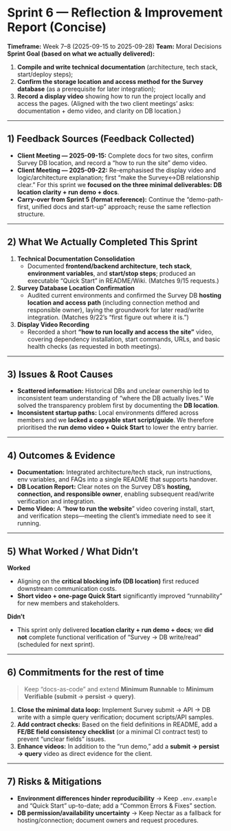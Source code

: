 # Sprint 6 — Reflection & Improvement Report (Concise)

**Timeframe:** Week 7–8 (2025-09-15 to 2025-09-28)
 **Team:** Moral Decisions
 **Sprint Goal (based on what we actually delivered):**

1. **Compile and write technical documentation** (architecture, tech stack, start/deploy steps);
2. **Confirm the storage location and access method for the Survey database** (as a prerequisite for later integration);
3. **Record a display video** showing how to run the project locally and access the pages. (Aligned with the two client meetings’ asks: documentation + demo video, and clarity on DB location.)

------

## 1) Feedback Sources (Feedback Collected)

- **Client Meeting — 2025-09-15:** Complete docs for two sites, confirm Survey DB location, and record a “how to run the site” demo video.
- **Client Meeting — 2025-09-22:** Re-emphasised the display video and logic/architecture explanation; first “make the Survey↔DB relationship clear.” For this sprint we **focused on the three minimal deliverables: DB location clarity + run demo + docs**.
- **Carry-over from Sprint 5 (format reference):** Continue the “demo-path-first, unified docs and start-up” approach; reuse the same reflection structure.

------

## 2) What We Actually Completed This Sprint

1. **Technical Documentation Consolidation**
   - Documented **frontend/backend architecture**, **tech stack**, **environment variables**, and **start/stop steps**; produced an executable “Quick Start” in README/Wiki. (Matches 9/15 requests.)
2. **Survey Database Location Confirmation**
   - Audited current environments and confirmed the Survey DB **hosting location and access path** (including connection method and responsible owner), laying the groundwork for later read/write integration. (Matches 9/22’s “first figure out where it is.”)
3. **Display Video Recording**
   - Recorded a short **“how to run locally and access the site”** video, covering dependency installation, start commands, URLs, and basic health checks (as requested in both meetings).

------

## 3) Issues & Root Causes

- **Scattered information:** Historical DBs and unclear ownership led to inconsistent team understanding of “where the DB actually lives.” We solved the transparency problem first by documenting the **DB location**.
- **Inconsistent startup paths:** Local environments differed across members and we **lacked a copyable start script/guide**. We therefore prioritised the **run demo video + Quick Start** to lower the entry barrier.

------

## 4) Outcomes & Evidence

- **Documentation:** Integrated architecture/tech stack, run instructions, env variables, and FAQs into a single README that supports handover.
- **DB Location Report:** Clear notes on the Survey DB’s **hosting, connection, and responsible owner**, enabling subsequent read/write verification and integration.
- **Demo Video:** A “**how to run the website**” video covering install, start, and verification steps—meeting the client’s immediate need to see it running.

------

## 5) What Worked / What Didn’t

**Worked**

- Aligning on the **critical blocking info (DB location)** first reduced downstream communication costs.
- **Short video + one-page Quick Start** significantly improved “runnability” for new members and stakeholders.

**Didn’t**

- This sprint only delivered **location clarity + run demo + docs**; we **did not** complete functional verification of “Survey → DB write/read” (scheduled for next sprint).

------

## 6) Commitments for the rest of time

> Keep “docs-as-code” and extend **Minimum Runnable** to **Minimum Verifiable (submit → persist → query)**.

1. **Close the minimal data loop:** Implement Survey submit → API → DB write with a simple query verification; document scripts/API samples.
2. **Add contract checks:** Based on the field definitions in README, add a **FE/BE field consistency checklist** (or a minimal CI contract test) to prevent “unclear fields” issues.
3. **Enhance videos:** In addition to the “run demo,” add a **submit → persist → query** video as direct evidence for the client.

------

## 7) Risks & Mitigations

- **Environment differences hinder reproducibility** → Keep `.env.example` and “Quick Start” up-to-date; add a “Common Errors & Fixes” section.
- **DB permission/availability uncertainty** → Keep Nectar as a fallback for hosting/connection; document owners and request procedures.